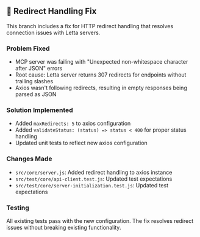 
## 🔧 Redirect Handling Fix

This branch includes a fix for HTTP redirect handling that resolves connection issues with Letta servers.

### Problem Fixed
- MCP server was failing with "Unexpected non-whitespace character after JSON" errors
- Root cause: Letta server returns 307 redirects for endpoints without trailing slashes
- Axios wasn't following redirects, resulting in empty responses being parsed as JSON

### Solution Implemented
- Added `maxRedirects: 5` to axios configuration
- Added `validateStatus: (status) => status < 400` for proper status handling
- Updated unit tests to reflect new axios configuration

### Changes Made
- `src/core/server.js`: Added redirect handling to axios instance
- `src/test/core/api-client.test.js`: Updated test expectations
- `src/test/core/server-initialization.test.js`: Updated test expectations

### Testing
All existing tests pass with the new configuration. The fix resolves redirect issues without breaking existing functionality.


